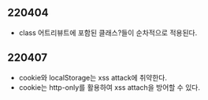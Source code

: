 ## 220404

- class 어트리뷰트에 포함된 클래스?들이 순차적으로 적용된다.


## 220407

- cookie와 localStorage는 xss attack에 취약한다.
- cookie는 http-only를 활용하여 xss attach을 방어할 수 있다.
